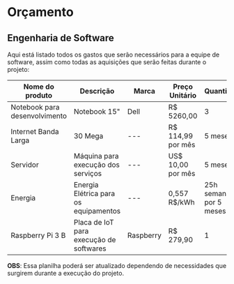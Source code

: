 # Orçamento

## Engenharia de Software

Aqui está listado todos os gastos que serão necessários para a equipe de software, assim como todas as aquisições que serão feitas durante o projeto:

|Nome do produto|Descrição|Marca|Preço Unitário|Quantidade|Fornecedor|Orçamento|
|---|---|---|---|---|---|---|
|Notebook para desenvolvimento|Notebook 15"|Dell|R$ 5260,00|3|R$ 15780,00|
|Internet Banda Larga|30 Mega|---|R$ 114,99 por mês|5 meses|NET|R$ 574,95|
|Servidor|Máquina para execução dos serviços|---|US$ 10,00 por mês|5 meses|Digital Ocean|US$ 50,00|
|Energia|Energia Elétrica para os equipamentos|---|0,557 R$/kWh|25h semanais por 5 meses|CEB|R$ 278,50|
|Raspberry Pi 3 B|Placa de IoT para execução de softwares|Raspberry|R$ 279,90|1|FilipeFlop|R$ 279,90|

__OBS__: Essa planilha poderá ser atualizado dependendo de necessidades que surgirem durante a execução do projeto.